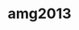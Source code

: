 ---
title: "amg2013"
layout: cache
categories: [package, v0.20]
meta: {"versions": ["master"], "compilers": ["gcc@=7.3.1"], "oss": ["amzn2"], "platforms": ["linux"], "targets": ["aarch64", "neoverse_n1", "x86_64_v3"], "stacks": ["aws-ahug", "aws-ahug-aarch64"], "num_specs": 6, "num_specs_by_stack": {"aws-ahug-aarch64": 4, "aws-ahug": 2}}
spec_details: [{"hash": "oj3blgqkq6hoyc4fskepdq3g3lsvguyn", "compiler": "gcc@=7.3.1", "versions": ["master"], "os": "amzn2", "platform": "linux", "target": "aarch64", "variants": ["~assumedpartition", "build_system=makefile", "~int64", "+openmp"], "stacks": ["aws-ahug-aarch64"], "size": "-", "tarball": "https://binaries.spack.io/releases/v0.20/build_cache/linux-amzn2-aarch64/gcc-7.3.1/amg2013-master/linux-amzn2-aarch64-gcc-7.3.1-amg2013-master-oj3blgqkq6hoyc4fskepdq3g3lsvguyn.spack"}, {"hash": "ualyezgd5ijs3tdmdrjklluay7ob7ut2", "compiler": "gcc@=7.3.1", "versions": ["master"], "os": "amzn2", "platform": "linux", "target": "aarch64", "variants": ["~assumedpartition", "build_system=makefile", "~int64", "+openmp"], "stacks": ["aws-ahug-aarch64"], "size": "-", "tarball": "https://binaries.spack.io/releases/v0.20/build_cache/linux-amzn2-aarch64/gcc-7.3.1/amg2013-master/linux-amzn2-aarch64-gcc-7.3.1-amg2013-master-ualyezgd5ijs3tdmdrjklluay7ob7ut2.spack"}, {"hash": "kfdd6z2woo23n25lrucdkbhcj34lkk7q", "compiler": "gcc@=7.3.1", "versions": ["master"], "os": "amzn2", "platform": "linux", "target": "neoverse_n1", "variants": ["~assumedpartition", "build_system=makefile", "~int64", "+openmp"], "stacks": ["aws-ahug-aarch64"], "size": "-", "tarball": "https://binaries.spack.io/releases/v0.20/build_cache/linux-amzn2-neoverse_n1/gcc-7.3.1/amg2013-master/linux-amzn2-neoverse_n1-gcc-7.3.1-amg2013-master-kfdd6z2woo23n25lrucdkbhcj34lkk7q.spack"}, {"hash": "rdrlwkz5jlbfdqtyv54t6hmxpdh7cqit", "compiler": "gcc@=7.3.1", "versions": ["master"], "os": "amzn2", "platform": "linux", "target": "neoverse_n1", "variants": ["~assumedpartition", "build_system=makefile", "~int64", "+openmp"], "stacks": ["aws-ahug-aarch64"], "size": "-", "tarball": "https://binaries.spack.io/releases/v0.20/build_cache/linux-amzn2-neoverse_n1/gcc-7.3.1/amg2013-master/linux-amzn2-neoverse_n1-gcc-7.3.1-amg2013-master-rdrlwkz5jlbfdqtyv54t6hmxpdh7cqit.spack"}, {"hash": "p3usnmohed2zd5gq44chup2mag32jnpl", "compiler": "gcc@=7.3.1", "versions": ["master"], "os": "amzn2", "platform": "linux", "target": "x86_64_v3", "variants": ["~assumedpartition", "build_system=makefile", "~int64", "+openmp"], "stacks": ["aws-ahug"], "size": "-", "tarball": "https://binaries.spack.io/releases/v0.20/build_cache/linux-amzn2-x86_64_v3/gcc-7.3.1/amg2013-master/linux-amzn2-x86_64_v3-gcc-7.3.1-amg2013-master-p3usnmohed2zd5gq44chup2mag32jnpl.spack"}, {"hash": "g4pwbsmxaamadmea7doeibzwo5brc45y", "compiler": "gcc@=7.3.1", "versions": ["master"], "os": "amzn2", "platform": "linux", "target": "x86_64_v3", "variants": ["~assumedpartition", "build_system=makefile", "~int64", "+openmp"], "stacks": ["aws-ahug"], "size": "-", "tarball": "https://binaries.spack.io/releases/v0.20/build_cache/linux-amzn2-x86_64_v3/gcc-7.3.1/amg2013-master/linux-amzn2-x86_64_v3-gcc-7.3.1-amg2013-master-g4pwbsmxaamadmea7doeibzwo5brc45y.spack"}]
---